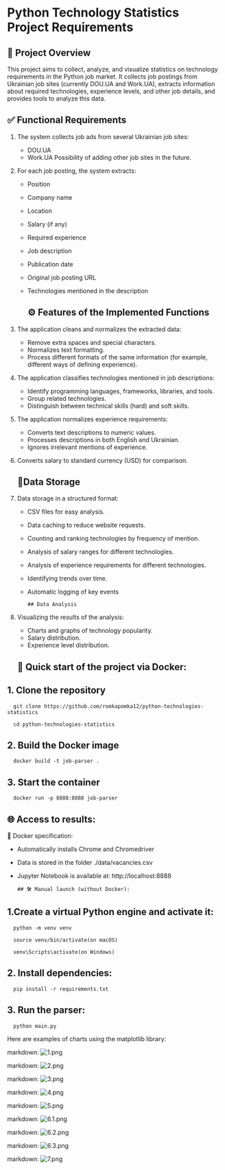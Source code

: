 
# Python Technology Statistics Project Requirements

   ## 📁 Project Overview

This project aims to collect, analyze, and visualize statistics on technology requirements in the Python job market.
It collects job postings from Ukrainian job sites (currently DOU.UA and Work.UA), extracts information about required
technologies, experience levels, and other job details, and provides tools to analyze this data.

   ## ✅ Functional Requirements

1. The system collects job ads from several Ukrainian job sites:

   * DOU.UA
   * Work.UA
   Possibility of adding other job sites in the future.

2. For each job posting, the system extracts:

   * Position
   * Company name
   * Location
   * Salary (if any)
   * Required experience
   * Job description
   * Publication date
   * Original job posting URL
   * Technologies mentioned in the description
   

      ## ⚙️ Features of the Implemented Functions

1. The application cleans and normalizes the extracted data:

   * Remove extra spaces and special characters.
   * Normalizes text formatting.
   * Process different formats of the same information (for example, different ways of defining experience).

2. The application classifies technologies mentioned in job descriptions:

   * Identify programming languages, frameworks, libraries, and tools.
   * Group related technologies.
   * Distinguish between technical skills (hard) and soft skills.

3. The application normalizes experience requirements:

   * Converts text descriptions to numeric values.
   * Processes descriptions in both English and Ukrainian.
   * Ignores irrelevant mentions of experience.

4. Converts salary to standard currency (USD) for comparison.


      ## 📂Data Storage

1. Data storage in a structured format:

   * CSV files for easy analysis.
   * Data caching to reduce website requests.
   * Counting and ranking technologies by frequency of mention.
   * Analysis of salary ranges for different technologies.
   * Analysis of experience requirements for different technologies.
   * Identifying trends over time.
   * Automatic logging of key events
   
         ## Data Analysis

1. Visualizing the results of the analysis:

   * Charts and graphs of technology popularity.
   * Salary distribution.
   * Experience level distribution.


    ## 🚀 Quick start of the project via Docker:

## 1. Clone the repository
```shell
  git clone https://github.com/romkapomka12/python-technologies-statistics
```
```shell
  cd python-technologies-statistics
```
## 2. Build the Docker image
```shell
  docker build -t job-parser .
```
## 3. Start the container
```shell
  docker run -p 8888:8888 job-parser
```
## 🌐 Access to results:

🐳 Docker specification:

* Automatically installs Chrome and Chromedriver
* Data is stored in the folder ./data/vacancies.csv
* Jupyter Notebook is available at: http://localhost:8888


      ## 🛠️ Manual launch (without Docker):

## 1.Create a virtual Python engine and activate it:
```shell
  python -m venv venv 
```
```shell
  source venv/bin/activate(on macOS)
```
```shell
  venv\Scripts\activate(on Windows)
```

## 2. Install dependencies:
```shell
  pip install -r requirements.txt
```

## 3. Run the parser:
```shell
  python main.py
```
Here are examples of charts using the matplotlib library:
 
markdown:
![1.png](image/1.png)

markdown:
![2.png](image/2.png)

markdown:
![3.png](image/3.png)

markdown:
![4.png](image/4.png)

markdown:
![5.png](image/5.png)

markdown:
![6.1.png](image/6.1.png)

markdown:
![6.2.png](image/6.2.png)

markdown:
![6.3.png](image/6.3.png)

markdown:
![7.png](image/7.png)